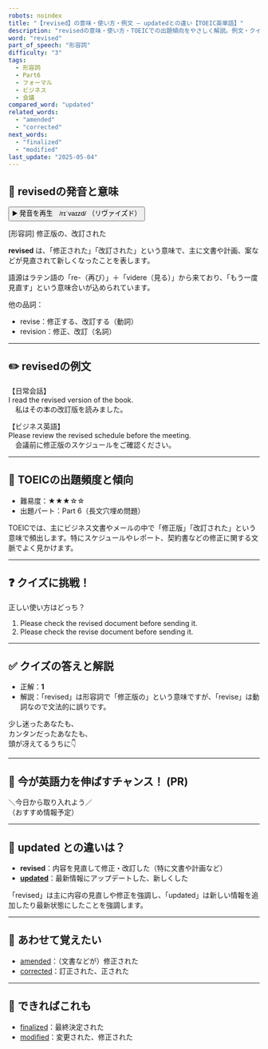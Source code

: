 ```yaml
---
robots: noindex
title: "【revised】の意味・使い方・例文 ― updatedとの違い【TOEIC英単語】"
description: "revisedの意味・使い方・TOEICでの出題傾向をやさしく解説。例文・クイズ付きでupdatedとの違いもわかりやすく学べます。"
word: "revised"
part_of_speech: "形容詞"
difficulty: "3"
tags:
  - 形容詞
  - Part6
  - フォーマル
  - ビジネス
  - 会議
compared_word: "updated"
related_words:
  - "amended"
  - "corrected"
next_words:
  - "finalized"
  - "modified"
last_update: "2025-05-04"
---
```


## 🔰 revisedの発音と意味

<button class="play-audio" onclick="playTTS('revised')">
  <span class="play-audio-main">
    ▶️ 発音を再生　/rɪˈvaɪzd/
  </span>
  <span class="play-audio-sub">
    （リヴァイズド）
  </span>
</button>

[形容詞] 修正版の、改訂された

**revised** は、「修正された」「改訂された」という意味で、主に文書や計画、案などが見直されて新しくなったことを表します。

語源はラテン語の「re-（再び）」＋「videre（見る）」から来ており、「もう一度見直す」という意味合いが込められています。

他の品詞：  
- revise：修正する、改訂する（動詞）
- revision：修正、改訂（名詞）

---

## ✏️ revisedの例文

【日常会話】  
I read the revised version of the book.  
　私はその本の改訂版を読みました。

【ビジネス英語】  
Please review the revised schedule before the meeting.  
　会議前に修正版のスケジュールをご確認ください。

---

## 🎯 TOEICの出題頻度と傾向

- 難易度：★★★☆☆
- 出題パート：Part 6（長文穴埋め問題）

TOEICでは、主にビジネス文書やメールの中で「修正版」「改訂された」という意味で頻出します。特にスケジュールやレポート、契約書などの修正に関する文脈でよく見かけます。

---

## ❓ クイズに挑戦！

正しい使い方はどっち？

1. Please check the revised document before sending it.  
2. Please check the revise document before sending it.

---

## ✅ クイズの答えと解説

- 正解：**1**
- 解説：「revised」は形容詞で「修正版の」という意味ですが、「revise」は動詞なので文法的に誤りです。

少し迷ったあなたも、  
カンタンだったあなたも、  
頭が冴えてるうちに👇️

---

## 🚀 今が英語力を伸ばすチャンス！ (PR)

<div class="info-center">
＼今日から取り入れよう／<br>  
（おすすめ情報予定）
</div>

---

## 🤔  updated との違いは？

- **revised**：内容を見直して修正・改訂した（特に文書や計画など）
- **[updated](/updated)**：最新情報にアップデートした、新しくした

「revised」は主に内容の見直しや修正を強調し、「updated」は新しい情報を追加したり最新状態にしたことを強調します。

---

## 🧩 あわせて覚えたい

- [amended](/amended)：（文書などが）修正された
- [corrected](/corrected)：訂正された、正された

---

## 📖 できればこれも

- [finalized](/finalized)：最終決定された
- [modified](/modified)：変更された、修正された

<!-- cvid: aid08_bid21 -->

